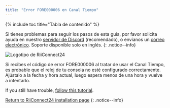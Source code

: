 ```yaml
---
title: "Error FORE000006 en Canal Tiempo"
---
```


{% include toc title="Tabla de contenido" %}

Si tienes problemas para seguir los pasos de esta guía, por favor solicita ayuda en nuestro [servidor de Discord](https://discord.gg/rc24) (recomendado), o envíanos un [correo electrónico](mailto:support@riiconnect24.net). Soporte disponible solo en inglés.
{: .notice--info}

![Logotipo de RiiConnect24](/images/WiiRC24Logo.jpg)

Si recibes el código de error FORE000006 al tratar de usar el Canal Tiempo, es probable que el reloj de tu consola no esté configurado correctamente. Ajústalo a la fecha y hora actual, luego espera menos de una hora y vuelve a intentarlo.

If you still have trouble, [follow this tutorial](deleting-vffs).

[Return to RiiConnect24 installation page](riiconnect24)
{: .notice--info}
